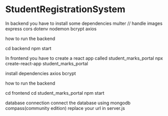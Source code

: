 # StudentRegistrationSystem

In backend you have to install some dependencies
multer // handle images
express
cors
dotenv
nodemon
bcrypt
axios

how to run the backend 

cd backend
npm start



In frontend you have to create a react app called student_marks_portal
npx create-react-app student_marks_portal

install dependencies
axios
bcrypt

how to run the backend

cd frontend
cd student_marks_portal
npm start



database connection 
connect the database using mongodb compass(community edition)
replace your url in server.js
